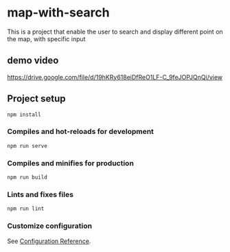 # map-with-search
This is a project that enable the user to search and display different point on the map, with specific input 
## demo video 
https://drive.google.com/file/d/19hKRy618eiDfReO1LF-C_9feJOPJQnQi/view


## Project setup
```
npm install
```

### Compiles and hot-reloads for development
```
npm run serve
```

### Compiles and minifies for production
```
npm run build
```

### Lints and fixes files
```
npm run lint
```

### Customize configuration
See [Configuration Reference](https://cli.vuejs.org/config/).
